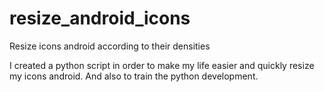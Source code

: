 resize_android_icons
====================

Resize icons android according to their densities

I created a python script in order to make my life easier and quickly resize my icons android. And also to train the python development.